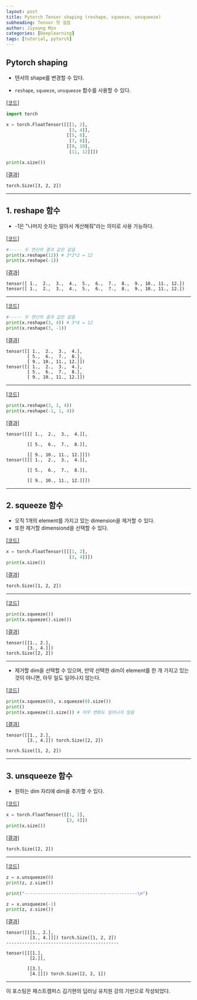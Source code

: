 ```yaml
---
layout: post
title: Pytorch Tensor shaping (reshape, squeeze, unsqueeze)
subheading: Tensor 첫 걸음
author: Jiyoung Min
categories: [Deeplearning]
tags: [tutorial, pytorch]
---
```


## Pytorch shaping
- 텐서의 shape를 변경할 수 있다.

- `reshape`, `squeeze`, `unsqueeze` 함수를 사용할 수 있다.

<u>[코드]</u>

```python
import torch

x = torch.FloatTensor([[[1, 2],
                        [3, 4]],
                       [[5, 6],
                        [7, 8]],
                       [[9, 10],
                        [11, 12]]])

print(x.size())
```
<u>[결과]</u>

    torch.Size([3, 2, 2])

***

## 1. reshape 함수
- -1은 "나머지 숫자는 알아서 계산해줘"라는 의미로 사용 가능하다.

<u>[코드]</u>

```python
#----- 두 연산의 결과 값은 같음
print(x.reshape(12)) # 3*2*2 = 12
print(x.reshape(-1))
```
<u>[결과]</u>


    tensor([ 1.,  2.,  3.,  4.,  5.,  6.,  7.,  8.,  9., 10., 11., 12.])
    tensor([ 1.,  2.,  3.,  4.,  5.,  6.,  7.,  8.,  9., 10., 11., 12.])

***

<u>[코드]</u>

```python
#----- 두 연산의 결과 값은 같음
print(x.reshape(3, 4)) # 3*4 = 12
print(x.reshape(3, -1)) 
```
<u>[결과]</u>


    tensor([[ 1.,  2.,  3.,  4.],
            [ 5.,  6.,  7.,  8.],
            [ 9., 10., 11., 12.]])
    tensor([[ 1.,  2.,  3.,  4.],
            [ 5.,  6.,  7.,  8.],
            [ 9., 10., 11., 12.]])

***

<u>[코드]</u>

```python
print(x.reshape(3, 1, 4))
print(x.reshape(-1, 1, 4))
```
<u>[결과]</u>


    tensor([[[ 1.,  2.,  3.,  4.]],
    
            [[ 5.,  6.,  7.,  8.]],
    
            [[ 9., 10., 11., 12.]]])
    tensor([[[ 1.,  2.,  3.,  4.]],
    
            [[ 5.,  6.,  7.,  8.]],
    
            [[ 9., 10., 11., 12.]]])

***


## 2. squeeze 함수
- 오직 1개의 element를 가지고 있는 dimension을 제거할 수 있다.
- 또한 제거할 dimensiond을 선택할 수 있다.

<u>[코드]</u>

```python
x = torch.FloatTensor([[[1, 2],
                        [3, 4]]])
print(x.size())
```
<u>[결과]</u>


    torch.Size([1, 2, 2])

***

<u>[코드]</u>

```python
print(x.squeeze())
print(x.squeeze().size())
```
<u>[결과]</u>


    tensor([[1., 2.],
            [3., 4.]])
    torch.Size([2, 2])

***


- 제거할 dim을 선택할 수 있으며, 만약 선택한 dim이 element를 한 개 가지고 있는 것이 아니면, 아무 일도 일어나지 않는다.

<u>[코드]</u>

```python
print(x.squeeze(0), x.squeeze(0).size())
print()
print(x.squeeze(1).size()) # 아무 변화도 일어나지 않음
```
<u>[결과]</u>


    tensor([[1., 2.],
            [3., 4.]]) torch.Size([2, 2])
    
    torch.Size([1, 2, 2])

***


## 3. unsqueeze 함수
- 원하는 dim 자리에 dim을 추가할 수 있다.

<u>[코드]</u>

```python
x = torch.FloatTensor([[1, 2],
                       [3, 4]])
print(x.size())
```
<u>[결과]</u>


    torch.Size([2, 2])

***

<u>[코드]</u>

```python
z = x.unsqueeze(0)
print(z, z.size())

print("-------------------------------------------\n")

z = x.unsqueeze(-1)
print(z, z.size())
```
<u>[결과]</u>


    tensor([[[1., 2.],
             [3., 4.]]]) torch.Size([1, 2, 2])
    -------------------------------------------
    
    tensor([[[1.],
             [2.]],
    
            [[3.],
             [4.]]]) torch.Size([2, 2, 1])

***

이 포스팅은 패스트캠퍼스 김기현의 딥러닝 유치원 강의 기반으로 작성되었다.